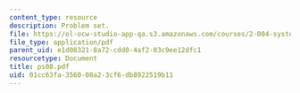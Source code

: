 ```yaml
---
content_type: resource
description: Problem set.
file: https://ol-ocw-studio-app-qa.s3.amazonaws.com/courses/2-004-systems-modeling-and-control-ii-fall-2007/01cc63fa356008a23cf6db8922519b11_ps08.pdf
file_type: application/pdf
parent_uid: e1d08321-8a72-cdd0-4af2-03c9ee12dfc1
resourcetype: Document
title: ps08.pdf
uid: 01cc63fa-3560-08a2-3cf6-db8922519b11
---
```

